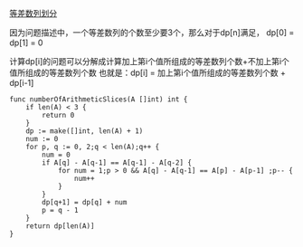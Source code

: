 [等差数列划分](https://leetcode-cn.com/problems/arithmetic-slices/?from=singlemessage)

因为问题描述中，一个等差数列的个数至少要3个，那么对于dp[n]满足，
dp[0] = dp[1] = 0

计算dp[i]的问题可以分解成计算加上第i个值所组成的等差数列个数+不加上第i个值所组成的等差数列个数
也就是：dp[i] = 加上第i个值所组成的等差数列个数 + dp[i-1]

```golang
func numberOfArithmeticSlices(A []int) int {
    if len(A) < 3 {
        return 0
    }
    dp := make([]int, len(A) + 1)
    num := 0
    for p, q := 0, 2;q < len(A);q++ {
        num = 0
        if A[q] - A[q-1] == A[q-1] - A[q-2] {
            for num = 1;p > 0 && A[q] - A[q-1] == A[p] - A[p-1] ;p-- {
                num++ 
            } 
        }
        dp[q+1] = dp[q] + num
        p = q - 1
    }
    return dp[len(A)]
}
```
